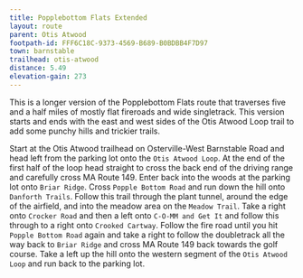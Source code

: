 ```yaml
---
title: Popplebottom Flats Extended
layout: route
parent: Otis Atwood
footpath-id: FFF6C18C-9373-4569-B689-B0BDBB4F7D97
town: barnstable
trailhead: otis-atwood
distance: 5.49
elevation-gain: 273
---
```

This is a longer version of the Popplebottom Flats route that traverses five and a half miles of mostly flat fireroads and wide singletrack. This version starts and ends with the east and west sides of the Otis Atwood Loop trail to add some punchy hills and trickier trails.

Start at the Otis Atwood trailhead on Osterville-West Barnstable Road and head left from the parking lot onto the ```Otis Atwood Loop```. At the end of the first half of the loop head straight to cross the back end of the driving range and carefully cross MA Route 149. Enter back into the woods at the parking lot onto ```Briar Ridge```. Cross ```Popple Bottom Road``` and run down the hill onto ```Danforth Trails```. Follow this trail through the plant tunnel, around the edge of the airfield, and into the meadow area on the ```Meadow Trail```. Take a right onto ```Crocker Road``` and then a left onto ```C-O-MM and Get It``` and follow this through to a right onto ```Crooked Cartway```. Follow the fire road until you hit ```Popple Bottom Road``` again and take a right to follow the doubletrack all the way back to ```Briar Ridge``` and cross MA Route 149 back towards the golf course. Take a left up the hill onto the western segment of the ```Otis Atwood Loop``` and run back to the parking lot.